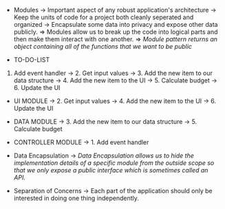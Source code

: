 * Modules
-> Important aspect of any robust application's architecture
-> Keep the units of code for a project both cleanly seperated and organized
-> Encapsulate some data into privacy and expose other data publicly.
=> Modules allow us to break up the code into logical parts and then make them interact with one another.
=> *Module pattern returns an object containing all of the functions that we want to be public*


* TO-DO-LIST
1. Add event handler -> 2. Get input values -> 3. Add the new item to our data structure -> 4. Add the new item to the UI -> 5. Calculate budget -> 6. Update the UI

  * UI MODULE
  -> 2. Get input values
  -> 4. Add the new item to the UI
  -> 6. Update the UI

  * DATA MODULE
  -> 3. Add the new item to our data structure
  -> 5. Calculate budget

  * CONTROLLER MODULE
  -> 1. Add event handler

* Data Encapsulation
-> *Data Encapsulation allows us to hide the implementation details of a specific module from the outside scope so that we only expose a public interface which is sometimes called an API.*

* Separation of Concerns
-> Each part of the application should only be interested in doing one thing independently. 

